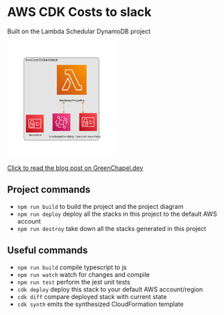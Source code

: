 # AWS CDK Costs to slack
Built on the Lambda Schedular DynamoDB project

[<img src="diagram.png" width="250"/>](image.png)

[Click to read the blog post on GreenChapel.dev](https://greenchapel.dev/2022/08/23/aws-cdk-costs-to-slack/)

## Project commands

* `npm run build`    to build the project and the project diagram
* `npm run deploy`   deploy all the stacks in this project to the default AWS account
* `npm run destroy`  take down all the stacks generated in this project

## Useful commands

* `npm run build`   compile typescript to js
* `npm run watch`   watch for changes and compile
* `npm run test`    perform the jest unit tests
* `cdk deploy`      deploy this stack to your default AWS account/region
* `cdk diff`        compare deployed stack with current state
* `cdk synth`       emits the synthesized CloudFormation template
